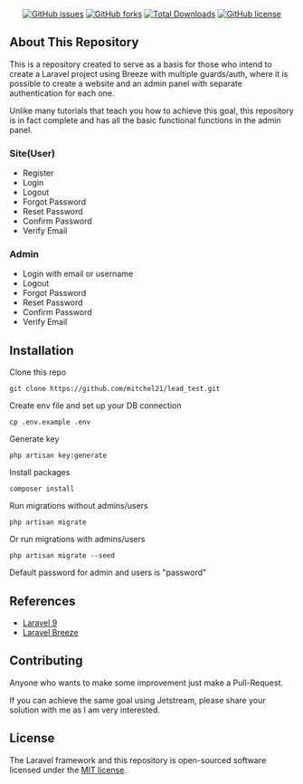 <p align="center">
<a href="https://github.com/rubensrocha/laravel-breeze-multi-auth-admin/issues"><img alt="GitHub issues" src="https://img.shields.io/github/issues/rubensrocha/laravel-breeze-multi-auth-admin"></a>
<a href="https://github.com/rubensrocha/laravel-breeze-multi-auth-admin/network"><img alt="GitHub forks" src="https://img.shields.io/github/forks/rubensrocha/laravel-breeze-multi-auth-admin"></a>
<a href="https://packagist.org/packages/rubensrocha/laravel-breeze-multi-auth-admin"><img src="https://img.shields.io/packagist/dt/rubensrocha/laravel-breeze-multi-auth-admin" alt="Total Downloads"></a>
<a href="https://github.com/rubensrocha/laravel-breeze-multi-auth-admin/blob/main/LICENSE"><img alt="GitHub license" src="https://img.shields.io/github/license/rubensrocha/laravel-breeze-multi-auth-admin"></a>
</p>

## About This Repository

This is a repository created to serve as a basis for those who intend to create a Laravel project using Breeze with multiple guards/auth, where it is possible to create a website and an admin panel with separate authentication for each one.

Unlike many tutorials that teach you how to achieve this goal, this repository is in fact complete and has all the basic functional functions in the admin panel.

### Site(User)
- Register
- Login
- Logout
- Forgot Password
- Reset Password
- Confirm Password
- Verify Email

### Admin
- Login with email or username
- Logout
- Forgot Password
- Reset Password
- Confirm Password
- Verify Email

## Installation

Clone this repo

    git clone https://github.com/mitchel21/lead_test.git

Create env file and set up your DB connection

    cp .env.example .env

Generate key

    php artisan key:generate

Install packages

    composer install

Run migrations without admins/users

    php artisan migrate

Or run migrations with admins/users

    php artisan migrate --seed

Default password for admin and users is "password"

## References
- [Laravel 9](https://laravel.com)
- [Laravel Breeze](https://laravel.com/docs/9.x/starter-kits#laravel-breeze)

## Contributing

Anyone who wants to make some improvement just make a Pull-Request.

If you can achieve the same goal using Jetstream, please share your solution with me as I am very interested.

## License

The Laravel framework and this repository is open-sourced software licensed under the [MIT license](https://opensource.org/licenses/MIT).
